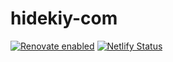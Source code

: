 # hidekiy-com
[![Renovate enabled](https://img.shields.io/badge/renovate-enabled-brightgreen)](https://github.com/renovatebot/renovate)
[![Netlify Status](https://api.netlify.com/api/v1/badges/3436c705-6db2-4db4-9a42-f265f37e91aa/deploy-status)](https://app.netlify.com/sites/hidekiy-a52aeb/deploys)

